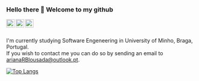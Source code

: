 ### Hello there 👋 Welcome to my github

<a href="https://www.linkedin.com/in/arianalousada/">
  <img align="left" alt="Ariana's Linkedin" width="22px" src="https://cdn.jsdelivr.net/npm/simple-icons@v3/icons/linkedin.svg" />
</a>
<a href="https://www.instagram.com/arianalousada/">
  <img align="left" alt="Ariana's Instagram" width="22px" src="https://cdn.jsdelivr.net/npm/simple-icons@v3/icons/instagram.svg" />
</a>
<a href="https://www.facebook.com/ariana.lousada/">
  <img align="left" alt="Ariana's Facebook" width="22px" src="https://cdn.jsdelivr.net/npm/simple-icons@v3/icons/facebook.svg" />
</a>
<br />
<br />

I'm currently studying Software Engeneering in University of Minho, Braga, Portugal. <br />
If you wish to contact me you can do so by sending an email to arianaRBlousada@outlook.pt.


[![Top Langs](https://github-readme-stats.vercel.app/api/top-langs/?username=AITK42&layout=compact&theme=dark)](https://github.com/AITK42/github-readme-stats)
<!--
**AITK42/AITK42** is a ✨ _special_ ✨ repository because its `README.md` (this file) appears on your GitHub profile.

Here are some ideas to get you started:

- 🔭 I’m currently working on ...
- 🌱 I’m currently learning ...
- 👯 I’m looking to collaborate on ...
- 🤔 I’m looking for help with ...
- 💬 Ask me about ...
- 📫 How to reach me: ...
- 😄 Pronouns: ...
- ⚡ Fun fact: ...
-->
